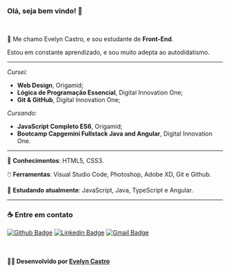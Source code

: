 ### Olá, seja bem vindo! 👋
&nbsp;

💬 Me chamo Evelyn Castro, e sou estudante de **Front-End**.
&nbsp; 

Estou em constante aprendizado, e sou muito adepta ao autodidatismo.
&nbsp;

---

*Cursei:*
- **Web Design**, Origamid;
- **Lógica de Programação Essencial**, Digital Innovation One;
- **Git & GitHub**, Digital Innovation One;
&nbsp;

*Cursando:*
- **JavaScript Completo ES6**, Origamid;
- **Bootcamp Capgemini Fullstack Java and Angular**, Digital Innovation One.
&nbsp;
---


📖 **Conhecimentos**: HTML5, CSS3.

🖱️ **Ferramentas**: Visual Studio Code, Photoshop, Adobe XD, Git e Github.

🌱 **Estudando atualmente**:  JavaScript, Java, TypeScript e Angular.


---

### ☕ Entre em contato

[![Github Badge](https://img.shields.io/badge/-Github-000?style=flat-square&logo=Github&logoColor=white&link=https://github.com/evycastro)](https://github.com/evycastro)
   [![Linkedin Badge](https://img.shields.io/badge/-LinkedIn-blue?style=flat-square&logo=Linkedin&logoColor=white&link=https://www.linkedin.com/in/evelyn-ferreira-25b710218//)](https://www.linkedin.com/in/evelyn-ferreira-25b710218//)
   [![Gmail Badge](https://img.shields.io/badge/Gmail-D14836?style=square&logo=gmail&logoColor=white&link=mailto:evycastro8@gmail.com)](mailto:evycastro8@gmail.com)




&nbsp;

#### 👩‍💻 **Desenvolvido por [Evelyn Castro](https://github.com/evycastro)** ####



 
